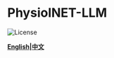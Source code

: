 PhysiolNET-LLM
====
![License](https://img.shields.io/badge/license-MIT-yellow)

**[English](readme_english.md)|[中文](README.md)**
